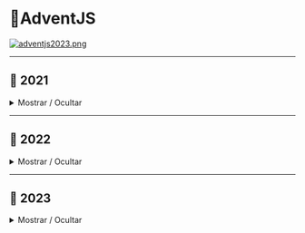 # 🎄AdventJS

[![adventjs2023.png](https://i.postimg.cc/RFLBqJVZ/adventjs.png)](https://adventjs.dev)

---

## 📆 2021

<details close>

<summary>Mostrar / Ocultar</summary>

### Retos

| # | Reto                                                                       |  Solucion                            |  Dificultad  |
|:-:|:--------------------------------------------------------------------------:|:------------------------------------:|:------------:|
| 01| [Contando ovejas para dormir](2021/challenge_01/README.md)                 | [Ver](2021/challenge_01/solution.js) | Facil        |
| 02| [Ayuda al elfo a listar los regalos!](2021/challenge_02/README.md)         | [Ver](2021/challenge_02/solution.js) | Facil        |
| 03| [El Grinch quiere fastidiar la Navidad](2021/challenge_03/README.md)       | [Ver](2021/challenge_03/solution.js) | Medio        |
| 04| [¡Es hora de poner la navidad en casa!](2021/challenge_04/README.md)       | [Ver](2021/challenge_04/solution.js) | Medio        |
| 05| [Contando los días para los regalos](2021/challenge_05/README.md)          | [Ver](2021/challenge_05/solution.js) | Facil        |
| 06| [Rematando los exámenes finales](2021/challenge_06/README.md)              | [Ver](2021/challenge_06/solution.js) | Medio        |
| 07| [Buscando en el almacén...](2021/challenge_07/README.md)                   | [Ver](2021/challenge_07/solution.js) | Medio        |
| 08| [La locura de las criptomonedas.](2021/challenge_08/README.md)             | [Ver](2021/challenge_08/solution.js) | Medio        |
| 09| [Agrupando cosas automáticamente](2021/challenge_09/README.md)             | [Ver](2021/challenge_09/solution.js) | Dificil      |
| 10| [La máquina de cambio](2021/challenge_10/README.md)                        | [Ver](2021/challenge_10/solution.js) | Dificil      |
| 11| [¿Vale la pena la tarjeta fidelidad del cine?](2021/challenge_11/README.md)| [Ver](2021/challenge_11/solution.js) | Medio        |
| 12| [La ruta perfecta para dejar los regalos](2021/challenge_12/README.md)     | [Ver](2021/challenge_12/solution.js) | Dificil      |
| 13| [Envuelve regalos con asteriscos](2021/challenge_13/README.md)             | [Ver](2021/challenge_13/solution.js) | Facil        |
| 14| [En busca del reno perdido](2021/challenge_14/README.md)                   | [Ver](2021/challenge_14/solution.js) | Medio        |
| 15| [El salto perfecto](2021/challenge_15/README.md)                           | [Ver](2021/challenge_15/solution.js) | Medio        |
| 16| [Descifrando los números...](2021/challenge_16/README.md)                  | [Ver](2021/challenge_16/solution.js) | Facil        |
| 17| [La locura de enviar paquetes en esta época](2021/challenge_17/README.md)  | [Ver](2021/challenge_17/solution.js) | Dificil      |
| 18| [El sistema operativo de Santa Claus](2021/challenge_18/README.md)         | [Ver](2021/challenge_18/solution.js) | Facil        |
| 19| [¿Qué deberíamos aprender en Platzi?](2021/challenge_19/README.md)         | [Ver](2021/challenge_19/solution.js) | Medio        |
| 20| [¿Una carta de pangramas? ¡QUÉ!](2021/challenge_20/README.md)              | [Ver](2021/challenge_20/solution.js) | Facil        |
| 21| [La ruta con los regalos](2021/challenge_21/README.md)                     | [Ver](2021/challenge_21/solution.js) | Dificil      |

</details>

---

## 📆 2022

<details close>

<summary>Mostrar / Ocultar</summary>

### Retos

| # | Reto                                                                            |  Solucion                            |  Dificultad  |
|:-:|:-------------------------------------------------------------------------------:|:------------------------------------:|:------------:|
| 01| [Automatizando envolver regalos para navidad](2022/challenge_01/README.md)      | [Ver](2022/challenge_01/solution.js) | Facil        |
| 02| [Nadie quiere hacer horas extra](2022/challenge_02/README.md)                   | [Ver](2022/challenge_02/solution.js) | Facil        |
| 03| [Cuantas cajas de regalos puede llevar Papa Noel?](2022/challenge_03/README.md) | [Ver](2022/challenge_03/solution.js) | Facil        |
| 04| [Una caja dentro de otra caja y otra...](2022/challenge_04/README.md)           | [Ver](2022/challenge_04/solution.js) | Medio        |
| 05| [Optimizando viajes de Santa](2022/challenge_05/README.md)                      | [Ver](2022/challenge_05/solution.js) | Dificil      |
| 06| [Creando adornos navideños](2022/challenge_06/README.md)                        | [Ver](2022/challenge_06/solution.js) | Medio        |
| 07| [Haciendo inventario de regalos](2022/challenge_07/README.md)                   | [Ver](2022/challenge_07/solution.js) | Facil        |
| 08| [Necesitamos un mecanico!](2022/challenge_08/README.md)                         | [Ver](2022/challenge_08/solution.js) | Medio        |
| 09| [Las locas luces de Navidad](2022/challenge_09/README.md)                       | [Ver](2022/challenge_09/solution.js) | Facil        |
| 10| [El salto del trineo de Papá Noel](2022/challenge_10/README.md)                 | [Ver](2022/challenge_10/solution.js) | Medio        |
| 11| [Papá Noel es Scrum Master](2022/challenge_11/README.md)                        | [Ver](2022/challenge_11/solution.js) | Dificil      |
| 12| [Trineos eléctricos, ¡guau!](2022/challenge_12/README.md)                       | [Ver](2022/challenge_12/solution.js) | Medio        |
| 13| [Backup de los archivos de Papá Noel](2022/challenge_13/README.md)              | [Ver](2022/challenge_13/solution.js) | Facil        |
| 14| [El mejor camino](2022/challenge_14/README.md)                                  | [Ver](2022/challenge_14/solution.js) | Medio        |
| 15| [Decorando el árbol de Navidad](2022/challenge_15/README.md)                    | [Ver](2022/challenge_15/solution.js) | Medio        |
| 16| [Arreglando las cartas de Papá Noel](2022/challenge_16/README.md)               | [Ver](2022/challenge_16/solution.js) | Dificil      |
| 17| [Llevando los regalos en sacos](2022/challenge_17/README.md)                    | [Ver](2022/challenge_17/solution.js) | Medio        |
| 18| [¡Nos quedamos sin tinta!](2022/challenge_18/README.md)                         | [Ver](2022/challenge_18/solution.js) | Facil        |
| 19| [Ordenando los regalos](2022/challenge_19/README.md)                            | [Ver](2022/challenge_19/solution.js) | Facil        |
| 20| [Más viajes retadores](2022/challenge_20/README.md)                             | [Ver](2022/challenge_20/solution.js) | Dificil      |
| 21| [Creando la tabla de regalos](2022/challenge_21/README.md)                      | [Ver](2022/challenge_21/solution.js) | Medio        |

</details>

---

## 📆 2023

<details close>

<summary>Mostrar / Ocultar</summary>

### Retos

| # | Reto                                                          |  Solucion                            |  Dificultad  |
|:-:|:-------------------------------------------------------------:|:------------------------------------:|:------------:|
| 01| [Primer regalo repetido!](2023/challenge_01/README.md)        | [Ver](2023/challenge_01/solution.js) | Facil        |
| 02| [Ponemos en marcha la fabrica](2023/challenge_02/README.md)   | [Ver](2023/challenge_02/solution.js) | Facil        |
| 03| [El elfo travieso](2023/challenge_03/README.md)               | [Ver](2023/challenge_03/solution.js) | Facil        |
| 04| [Dale la vuelta a los parentesis](2023/challenge_04/README.md)| [Ver](2023/challenge_04/solution.js) | Medio        |
| 05| [El CyberTrunk de Santa](2023/challenge_05/README.md)         | [Ver](2023/challenge_05/solution.js) | Medio        |
| 06| [Los renos a prueba](2023/challenge_06/README.md)             | [Ver](2023/challenge_06/solution.js) | Facil        |
| 07| [Las cajas en 3D](2023/challenge_07/README.md)                | [Ver](2023/challenge_07/solution.js) | Facil        |
| 08| [Ordenando el almacén](2023/challenge_08/README.md)           | [Ver](2023/challenge_08/solution.js) | Medio        |
| 09| [Alterna las luces](2023/challenge_09/README.md)              | [Ver](2023/challenge_09/solution.js) | Facil        |
| 10| [Crea tu propio árbol de navidad](2023/challenge_10/README.md)| [Ver](2023/challenge_10/solution.js) | Facil        |
| 11| [Los elfos estudiosos](2023/challenge_11/README.md)           | [Ver](2023/challenge_11/solution.js) | Medio        |
| 12| [¿Es una copia válida?](2023/challenge_12/README.md)          | [Ver](2023/challenge_12/solution.js) | Medio        |
| 13| [Calculando el tiempo](2023/challenge_13/README.md)           | [Ver](2023/challenge_13/solution.js) | Facil        |
| 14| [Evita la alarma](2023/challenge_14/README.md)                | [Ver](2023/challenge_14/solution.js) | Medio        |
| 15| [Robot autónomo](2023/challenge_15/README.md)                 | [Ver](2023/challenge_15/solution.js) | Medio        |
| 16| [Despliegue en viernes](2023/challenge_16/README.md)          | [Ver](2023/challenge_16/solution.js) | Facil        |
| 17| [Optimizando el alquiler](2023/challenge_17/README.md)        | [Ver](2023/challenge_17/solution.js) | Facil        |
| 18| [El reloj digital](2023/challenge_18/README.md)               | [Ver](2023/challenge_18/solution.js) | Dificil      |
| 19| [Enfrenta el sabotaje](2023/challenge_19/README.md)           | [Ver](2023/challenge_19/solution.js) | Medio        |
| 20| [Distribuye el peso](2023/challenge_20/README.md)             | [Ver](2023/challenge_20/solution.js) | Dificil      |
| 21| [Mensaje binario](2023/challenge_21/README.md)                | [Ver](2023/challenge_21/solution.js) | Medio        |

</details>